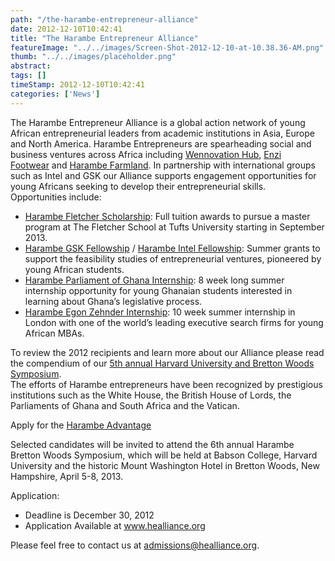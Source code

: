 ```yaml
---
path: "/the-harambe-entrepreneur-alliance" 
date: 2012-12-10T10:42:41 
title: "The Harambe Entrepreneur Alliance" 
featureImage: "../../images/Screen-Shot-2012-12-10-at-10.38.36-AM.png"
thumb: "../../images/placeholder.png" 
abstract:  
tags: [] 
timeStamp: 2012-12-10T10:42:41 
categories: ['News'] 
---
```


<p>The Harambe Entrepreneur Alliance is a global action network of young African entrepreneurial leaders from academic institutions in Asia, Europe and North America. Harambe Entrepreneurs are spearheading social and business ventures across Africa including <a href="http://www.wennovationhub.com/" target="_blank">Wennovation Hub</a>, <a href="http://www.enzifootwear.com/" target="_blank">Enzi Footwear</a> and <a href="http://www.harambefarmland.com/" target="_blank">Harambe Farmland</a>. In partnership with international groups such as Intel and GSK our Alliance supports engagement opportunities for young Africans seeking to develop their entrepreneurial skills.<br />
Opportunities include:</p>
<ul>
<li><a href="http://www.healliance.org/Harambe_Fletcher_Scholarship.pdf" target="_blank">Harambe Fletcher Scholarship</a>: Full tuition awards to pursue a master program at The Fletcher School at Tufts University starting in September 2013.</li>
<li><a href="http://www.healliance.org/Harambe_GSK_Fellowship.pdf" target="_blank">Harambe GSK Fellowship</a> / <a href="http://www.healliance.org/Harambe_Intel_Fellowship.pdf" target="_blank">Harambe Intel Fellowship</a>: Summer grants to support the feasibility studies of entrepreneurial ventures, pioneered by young African students.</li>
<li><a href="http://www.healliance.org/Harambe_Parliament_of_Ghana_Internship.pdf" target="_blank">Harambe Parliament of Ghana Internship</a>: 8 week long summer internship opportunity for young Ghanaian students interested in learning about Ghana&#8217;s legislative process.</li>
<li><a href="http://www.healliance.org/Harambe_Egon_Zehnder_Internship.pdf" target="_blank">Harambe Egon Zehnder Internship</a>: 10 week summer internship in London with one of the world&#8217;s leading executive search firms for young African MBAs.</li>
</ul>
<p>To review the 2012 recipients and learn more about our Alliance please read the compendium of our <a href="http://www.healliance.org/HBWS_V_Compendium.pdf" target="_blank">5th annual Harvard University and Bretton Woods Symposium</a>.<br />
The efforts of Harambe entrepreneurs have been recognized by prestigious institutions such as the White House, the British House of Lords, the Parliaments of Ghana and South Africa and the Vatican.</p>
<p>Apply for the <a href="http://www.healliance.org/HEA_Advantage.pdf" target="_blank">Harambe Advantage</a></p>
<p>Selected candidates will be invited to attend the 6th annual Harambe Bretton Woods Symposium, which will be held at Babson College, Harvard University and the historic Mount Washington Hotel in Bretton Woods, New Hampshire, April 5-8, 2013.</p>
<p>Application:</p>
<ul>
<li>Deadline is December 30, 2012</li>
<li>Application Available at <a href="http://www.healliance.org/" target="_blank">www.healliance.org</a></li>
</ul>
<p>Please feel free to contact us at <a href="mailto:admissions@healliance.org" target="_blank">admissions@healliance.org</a>.</p>
